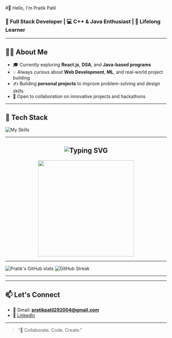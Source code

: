 #👋 Hello, I'm Pratik Patil

### 🚀 Full Stack Developer | 💻 C++ & Java Enthusiast | 🌱 Lifelong Learner

---

## 👨‍💻 About Me
- 🎓 Currently exploring **React.js**, **DSA**, and **Java-based programs**
- 💡 Always curious about **Web Development**, **ML**, and real-world project building
- ✍️ Building **personal projects** to improve problem-solving and design skills
- 🤝 Open to collaboration on innovative projects and hackathons

---

## 🔧 Tech Stack

![My Skills](https://skillicons.dev/icons?i=cpp,java,js,react,nodejs,html,css,tailwind,git,github,java)

---

<h2 align="center">
  <img src="https://readme-typing-svg.demolab.com?font=Fira+Code&size=25&pause=1000&color=F78A1A&width=435&lines=Hey+there!+I'm+Pratik+Patil;Welcome+to+my+GitHub+profile" alt="Typing SVG" />
</h2>

<p align="center">
  <img src="https://media.giphy.com/media/qgQUggAC3Pfv687qPC/giphy.gif" width="300">
</p>

---

![Pratik's GitHub stats](https://github-readme-stats.vercel.app/api?username=pratikpatil8512&show_icons=true&theme=radical)
![GitHub Streak](https://github-readme-streak-stats.herokuapp.com/?user=pratikpatil8512&theme=radical)

---

---

## 📫 Let's Connect

- 📩 Gmail: **pratikpatil292004@gmail.com**
- 💼 [LinkedIn](www.linkedin.com/in/pratikpatil29)
---

> “🧠 Collaborate. Code. Create.”


